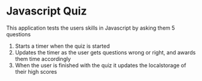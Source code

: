# Javascript Quiz
This application tests the users skills in Javascript by asking them 5 questions

1. Starts a timer when the quiz is started
2. Updates the timer as the user gets questions wrong or right, and awards them time accordingly
3. When the user is finished with the quiz it updates the localstorage of their high scores

